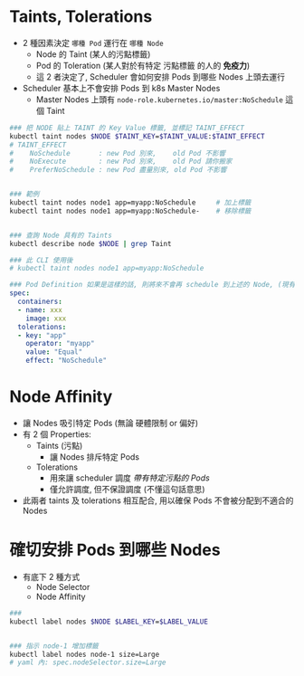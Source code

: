 
# Taints,  Tolerations

- 2 種因素決定 `哪種 Pod` 運行在 `哪種 Node`
    - Node 的 Taint (某人的污點標籤)
    - Pod 的 Toleration (某人對於有特定 污點標籤 的人的 **免疫力**)
    - 這 2 者決定了, Scheduler 會如何安排 Pods 到哪些 Nodes 上頭去運行
- Scheduler 基本上不會安排 Pods 到 k8s Master Nodes
    - Master Nodes 上頭有 `node-role.kubernetes.io/master:NoSchedule` 這個 Taint

```bash
### 把 NODE 貼上 TAINT 的 Key Value 標籤, 並標記 TAINT_EFFECT
kubectl taint nodes $NODE $TAINT_KEY=$TAINT_VALUE:$TAINT_EFFECT
# TAINT_EFFECT
#    NoSchedule       : new Pod 別來,    old Pod 不影響
#    NoExecute        : new Pod 別來,    old Pod 請你搬家
#    PreferNoSchedule : new Pod 盡量別來, old Pod 不影響


### 範例
kubectl taint nodes node1 app=myapp:NoSchedule     # 加上標籤
kubectl taint nodes node1 app=myapp:NoSchedule-    # 移除標籤


### 查詢 Node 具有的 Taints
kubectl describe node $NODE | grep Taint
```

```yaml
### 此 CLI 使用後
# kubectl taint nodes node1 app=myapp:NoSchedule

### Pod Definition 如果是這樣的話, 則將來不會再 schedule 到上述的 Node, (現有 Pod 也不會有動作)
spec:
  containers:
  - name: xxx
    image: xxx
  tolerations:
  - key: "app"
    operator: "myapp"
    value: "Equal"
    effect: "NoSchedule"
```


# Node Affinity

- 讓 Nodes 吸引特定 Pods (無論 硬體限制 or 偏好)
- 有 2 個 Properties:
    - Taints (污點)
        - 讓 Nodes 排斥特定 Pods
    - Tolerations
        - 用來讓 scheduler 調度 *帶有特定污點的 Pods*
        - 僅允許調度, 但不保證調度 (不懂這句話意思)
- 此兩者 taints 及 tolerations 相互配合, 用以確保 Pods 不會被分配到不適合的 Nodes


# 確切安排 Pods 到哪些 Nodes

- 有底下 2 種方式
    - Node Selector
    - Node Affinity

```bash
### 
kubectl label nodes $NODE $LABEL_KEY=$LABEL_VALUE


### 指示 node-1 增加標籤
kubectl label nodes node-1 size=Large
# yaml 內: spec.nodeSelector.size=Large
```

